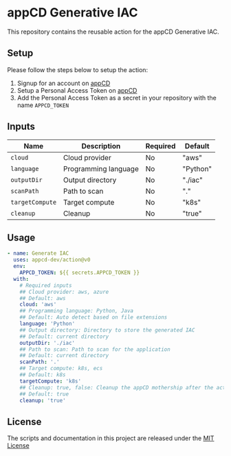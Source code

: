 # appCD Generative IAC

This repository contains the reusable action for the appCD Generative IAC.

## Setup

Please follow the steps below to setup the action:

1. Signup for an account on [appCD](https://cloud.stackgen.com/)
2. Setup a Personal Access Token on [appCD](https://cloud.stackgen.com/account-settings/pat/)
3. Add the Personal Access Token as a secret in your repository with the name `APPCD_TOKEN`

## Inputs

| Name         | Description                       | Required | Default   |
|--------------|-----------------------------------|----------|-----------|
| `cloud`           | Cloud provider                    | No       | "aws"     |
| `language`        | Programming language              | No       | "Python"  |
| `outputDir`       | Output directory                  | No       | "./iac"   |
| `scanPath`        | Path to scan                      | No       | "."       |
| `targetCompute`   | Target compute                    | No       | "k8s"     |
| `cleanup`         | Cleanup                           | No       | "true"    |

## Usage

```yaml
- name: Generate IAC
  uses: appcd-dev/action@v0
  env:
    APPCD_TOKEN: ${{ secrets.APPCD_TOKEN }}
  with:
    # Required inputs
    ## Cloud provider: aws, azure
    ## Default: aws
    cloud: 'aws'
    ## Programming language: Python, Java
    ## Default: Auto detect based on file extensions
    language: 'Python'
    ## Output directory: Directory to store the generated IAC
    ## Default: current directory
    outputDir: './iac'
    ## Path to scan: Path to scan for the application
    ## Default: current directory
    scanPath: '.'
    ## Target compute: k8s, ecs
    ## Default: k8s
    targetCompute: 'k8s'
    ## Cleanup: true, false: Cleanup the appCD mothership after the action
    ## Default: true
    cleanup: 'true'
```

## License

The scripts and documentation in this project are released under the [MIT License](./LICENSE)
